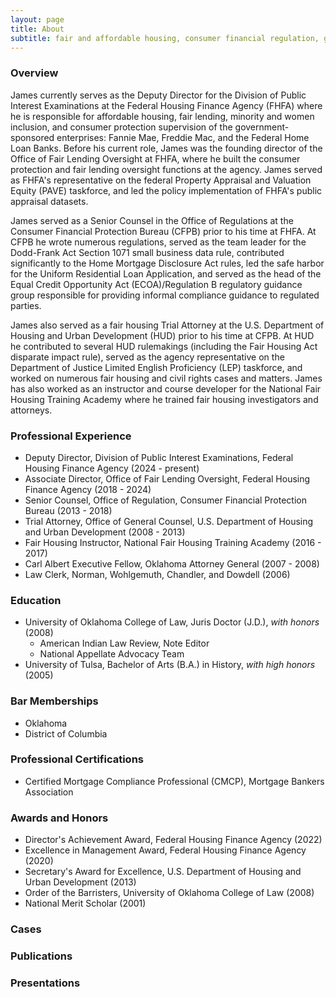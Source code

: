 ```yaml
---
layout: page
title: About
subtitle: fair and affordable housing, consumer financial regulation, government-sponsored enterprises, data and privacy
---
```


### Overview

James currently serves as the Deputy Director for the Division of Public Interest Examinations at the Federal Housing Finance Agency (FHFA) where he is responsible for affordable housing, fair lending, minority and women inclusion, and consumer protection supervision of the government-sponsored enterprises: Fannie Mae, Freddie Mac, and the Federal Home Loan Banks. Before his current role, James was the founding director of the Office of Fair Lending Oversight at FHFA, where he built the consumer protection and fair lending oversight functions at the agency. James served as FHFA's representative on the federal Property Appraisal and Valuation Equity (PAVE) taskforce, and led the policy implementation of FHFA's public appraisal datasets.  

James served as a Senior Counsel in the Office of Regulations at the Consumer Financial Protection Bureau (CFPB) prior to his time at FHFA. At CFPB he wrote numerous regulations, served as the team leader for the Dodd-Frank Act Section 1071 small business data rule, contributed significantly to the Home Mortgage Disclosure Act rules, led the safe harbor for the Uniform Residential Loan Application, and served as the head of the Equal Credit Opportunity Act (ECOA)/Regulation B regulatory guidance group responsible for providing informal compliance guidance to regulated parties.   

James also served as a fair housing Trial Attorney at the U.S. Department of Housing and Urban Development (HUD) prior to his time at CFPB. At HUD he contributed to several HUD rulemakings (including the Fair Housing Act disparate impact rule), served as the agency representative on the Department of Justice Limited English Proficiency (LEP) taskforce, and worked on numerous fair housing and civil rights cases and matters. James has also worked as an instructor and course developer for the National Fair Housing Training Academy where he trained fair housing investigators and attorneys.

### Professional Experience

* Deputy Director, Division of Public Interest Examinations, Federal Housing Finance Agency (2024 - present)
* Associate Director, Office of Fair Lending Oversight, Federal Housing Finance Agency (2018 - 2024)
* Senior Counsel, Office of Regulation, Consumer Financial Protection Bureau (2013 - 2018)
* Trial Attorney, Office of General Counsel, U.S. Department of Housing and Urban Development (2008 - 2013)
* Fair Housing Instructor, National Fair Housing Training Academy (2016 - 2017)
* Carl Albert Executive Fellow, Oklahoma Attorney General (2007 - 2008)
* Law Clerk, Norman, Wohlgemuth, Chandler, and Dowdell (2006)

### Education

* University of Oklahoma College of Law, Juris Doctor (J.D.), _with honors_ (2008)
  * American Indian Law Review, Note Editor
  * National Appellate Advocacy Team
* University of Tulsa, Bachelor of Arts (B.A.) in History, _with high honors_ (2005)

### Bar Memberships

* Oklahoma
* District of Columbia

### Professional Certifications

* Certified Mortgage Compliance Professional (CMCP), Mortgage Bankers Association

### Awards and Honors

* Director's Achievement Award, Federal Housing Finance Agency (2022)
* Excellence in Management Award, Federal Housing Finance Agency (2020)
* Secretary's Award for Excellence, U.S. Department of Housing and Urban Development (2013)
* Order of the Barristers, University of Oklahoma College of Law (2008)
* National Merit Scholar (2001)
  
### Cases


### Publications


### Presentations
